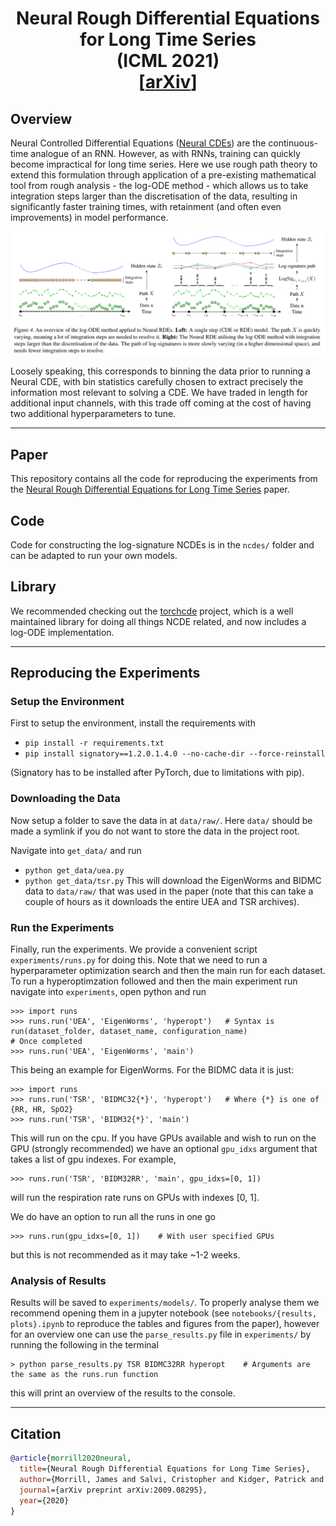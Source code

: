 <h1 align='center'>Neural Rough Differential Equations for Long Time Series <br> (ICML 2021)<br>
    [<a href="https://arxiv.org/abs/2009.08295">arXiv</a>] </h1>

## Overview
Neural Controlled Differential Equations ([Neural CDEs](https://github.com/patrick-kidger/NeuralCDE)) are the continuous-time analogue of an RNN. However, as with RNNs, training can quickly become impractical for long time series. Here we use rough path theory to extend this formulation through application of a pre-existing mathematical tool from rough analysis - the log-ODE method - which allows us to take integration steps larger than the discretisation of the data, resulting in significantly faster training times, with retainment (and often even improvements) in model performance. 

<p align="center">
    <img class="center" src="./assets/ncde_diagram.png" width="800"/>
</p>

Loosely speaking, this corresponds to binning the data prior to running a Neural CDE, with bin statistics carefully chosen to extract precisely the information most relevant to solving a CDE. We have traded in length for additional input channels, with this trade off coming at the cost of having two additional hyperparameters to tune. 

-----

## Paper
This repository contains all the code for reproducing the experiments from the <a href="https://arxiv.org/abs/2009.08295">Neural Rough Differential Equations for Long Time Series</a> paper.

## Code
Code for constructing the log-signature NCDEs is in the `ncdes/` folder and can be adapted to run your own models.

## Library
We recommended checking out the <a href="https://github.com/patrick-kidger/torchcde">torchcde</a> project, which is a well maintained library for doing all things NCDE related, and now includes a log-ODE implementation. 

-----

## Reproducing the Experiments

### Setup the Environment
First to setup the environment, install the requirements with

+ `pip install -r requirements.txt`
+ `pip install signatory==1.2.0.1.4.0 --no-cache-dir --force-reinstall`

(Signatory has to be installed after PyTorch, due to limitations with pip).


### Downloading the Data
Now setup a folder to save the data in at `data/raw/`. Here `data/` should be made a symlink if you do not want to store the data in the project root.

Navigate into `get_data/` and run
+ `python get_data/uea.py`
+ `python get_data/tsr.py`
This will download the EigenWorms and BIDMC data to `data/raw/` that was used in the paper (note that this can take a couple of hours as it downloads the entire UEA and TSR archives).

### Run the Experiments
Finally, run the experiments. We provide a convenient script `experiments/runs.py` for doing this. Note that we need to run a hyperparameter optimization search and then the main run for each dataset. To run a hyperoptimzation followed and then the main experiment run navigate into `experiments`, open python and run
```
>>> import runs
>>> runs.run('UEA', 'EigenWorms', 'hyperopt')   # Syntax is run(dataset_folder, dataset_name, configuration_name)
# Once completed
>>> runs.run('UEA', 'EigenWorms', 'main')
```
This being an example for EigenWorms. For the BIDMC data it is just:
```
>>> import runs
>>> runs.run('TSR', 'BIDMC32{*}', 'hyperopt')   # Where {*} is one of {RR, HR, SpO2}
>>> runs.run('TSR', 'BIDM32{*}', 'main')
```
This will run on the cpu. If you have GPUs available and wish to run on the GPU (strongly recommended) we have an optional `gpu_idxs` argument that takes a list of gpu indexes. For example,
```
>>> runs.run('TSR', 'BIDM32RR', 'main', gpu_idxs=[0, 1])
```
will run the respiration rate runs on GPUs with indexes [0, 1].

We do have an option to run all the runs in one go
```
>>> runs.run(gpu_idxs=[0, 1])    # With user specified GPUs
```
but this is not recommended as it may take ~1-2 weeks.


### Analysis of Results
Results will be saved to `experiments/models/`. To properly analyse them we recommend opening them in a jupyter notebook (see `notebooks/{results, plots}.ipynb` to reproduce the tables and figures from the paper), however for an overview one can use the `parse_results.py` file in `experiments/` by running the following in the terminal
```
> python parse_results.py TSR BIDMC32RR hyperopt    # Arguments are the same as the runs.run function
```
this will print an overview of the results to the console. 


-----

## Citation

```bibtex
@article{morrill2020neural,
  title={Neural Rough Differential Equations for Long Time Series},
  author={Morrill, James and Salvi, Cristopher and Kidger, Patrick and Foster, James and Lyons, Terry},
  journal={arXiv preprint arXiv:2009.08295},
  year={2020}
}
```

